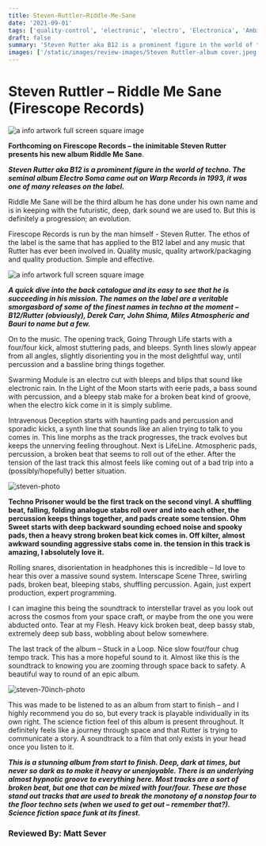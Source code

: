 ```yaml
---
title: Steven-Ruttler–Riddle-Me-Sane
date: '2021-09-01'
tags: ['quality-control', 'electronic', 'electro', 'Electronica', 'Ambient', 'Techno']
draft: false
summary: 'Steven Rutter aka B12 is a prominent figure in the world of techno. The seminal album Electro Soma came out on Warp Records in 1993, it was one of many releases on the label.'
images: ['/static/images/review-images/Steven Ruttler-album cover.jpeg']
---
```


# Steven Ruttler – Riddle Me Sane (Firescope Records)

<div className="my-1 px-2 phone: w-full desktop: overflow-hidden xl:my-1 xl:px-2 xl:w-1/2">
  <Image
    alt="a info artwork full screen square image"
    src="/static/images/review-images/Steven Ruttler-album cover.jpeg"
    width={700}
    height={700}
  />
</div>

**Forthcoming on Firescope Records – the inimitable Steven Rutter presents his new album Riddle Me Sane**.

**_Steven Rutter aka B12 is a prominent figure in the world of techno. The seminal album Electro Soma came out on Warp Records in 1993, it was one of many releases on the label._**

Riddle Me Sane will be the third album he has done under his own name and is in keeping with the futuristic, deep, dark sound we are used to. But this is definitely a progression; an evolution.

Firescope Records is run by the man himself - Steven Rutter. The ethos of the label is the same that has applied to the B12 label and any music that Rutter has ever been involved in. Quality music, quality artwork/packaging and quality production. Simple and effective.

<div className="my-1 px-2 phone: w-full desktop: overflow-hidden xl:my-1 xl:px-2 xl:w-1/2">
  <Image
    alt="a info artwork full screen square image"
    src="/static/images/review-images/Steven Ruttler-image-4.jpeg"
    width={700}
    height={700}
  />
</div>

**_A quick dive into the back catalogue and its easy to see that he is succeeding in his mission. The names on the label are a veritable smorgasbord of some of the finest names in techno at the moment – B12/Rutter (obviously), Derek Carr, John Shima, Miles Atmospheric and Bauri to name but a few._**

On to the music. The opening track, Going Through Life starts with a four/four kick, almost stuttering pads, and bleeps. Synth lines slowly appear from all angles, slightly disorienting you in the most delightful way, until percussion and a bassline bring things together.

Swarming Module is an electro cut with bleeps and blips that sound like electronic rain. In the Light of the Moon starts with eerie pads, a bass sound with percussion, and a bleepy stab make for a broken beat kind of groove, when the electro kick come in it is simply sublime.

Intravenous Deception starts with haunting pads and percussion and sporadic kicks, a synth line that sounds like an alien trying to talk to you comes in. This line morphs as the track progresses, the track evolves but keeps the unnerving feeling throughout. Next is LifeLine. Atmospheric pads, percussion, a broken beat that seems to roll out of the ether. After the tension of the last track this almost feels like coming out of a bad trip into a (possibly/hopefully) better situation.

<div className="my-1 px-2 phone: w-full desktop: float-right w-1/2 overflow-hidden xl:my-1 xl:px-2 xl:w-1/2">
  <Image
    alt="steven-photo"
    src="/static/images/review-images/Steven Ruttler-photo.jpeg"
    width={350}
    height={350}
  />
</div>

**Techno Prisoner would be the first track on the second vinyl. A shuffling beat, falling, folding analogue stabs roll over and into each other, the percussion keeps things together, and pads create some tension. Ohm Sweet starts with deep backward sounding echoed noise and spooky pads, then a heavy strong broken beat kick comes in. Off kilter, almost awkward sounding aggressive stabs come in. the tension in this track is amazing, I absolutely love it.**

Rolling snares, disorientation in headphones this is incredible – Id love to hear this over a massive sound system. Interscape Scene Three, swirling pads, broken beat, bleeping stabs, shuffling percussion. Again, just expert production, expert programming.

I can imagine this being the soundtrack to interstellar travel as you look out across the cosmos from your space craft, or maybe from the one you were abducted onto. Tear at my Flesh.
Heavy kick broken beat, deep bassy stab, extremely deep sub bass, wobbling about below somewhere.

The last track of the album – Stuck in a Loop. Nice slow four/four chug tempo track. This has a more hopeful sound to it. Almost like this is the soundtrack to knowing you are zooming through space back to safety. A beautiful way to round of an epic album.

 <div className="my-1 px-2 phone: w-full desktop: float-right w-1/2 overflow-hidden xl:my-1 xl:px-2 xl:w-1/2">
  <Image
    alt="steven-70inch-photo"
    src="/static/images/review-images/Steven Ruttler-image-3.jpeg"
    width={350}
    height={350}
  />
</div>

This was made to be listened to as an album from start to finish – and I highly recommend you do so, but every track is playable individually in its own right. The science fiction feel of this album is present throughout. It definitely feels like a journey through space and that Rutter is trying to communicate a story. A soundtrack to a film that only exists in your head once you listen to it.

**_This is a stunning album from start to finish. Deep, dark at times, but never so dark as to make it heavy or unenjoyable. There is an underlying almost hypnotic groove to everything here. Most tracks are a sort of broken beat, but one that can be mixed with four/four. These are those stand out tracks that are used to break the monotony of a nonstop four to the floor techno sets (when we used to get out – remember that?). Science fiction space funk at its finest._**

### Reviewed By: Matt Sever
